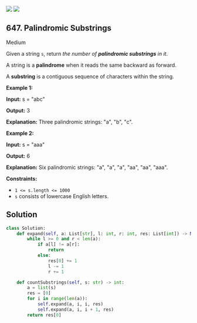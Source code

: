 [![](https://img.shields.io/github/stars/LeetCode-in-Python/LeetCode-in-Python?label=Stars&style=flat-square)](https://github.com/LeetCode-in-Python/LeetCode-in-Python)
[![](https://img.shields.io/github/forks/LeetCode-in-Python/LeetCode-in-Python?label=Fork%20me%20on%20GitHub%20&style=flat-square)](https://github.com/LeetCode-in-Python/LeetCode-in-Python/fork)

## 647\. Palindromic Substrings

Medium

Given a string `s`, return _the number of **palindromic substrings** in it_.

A string is a **palindrome** when it reads the same backward as forward.

A **substring** is a contiguous sequence of characters within the string.

**Example 1:**

**Input:** s = "abc"

**Output:** 3

**Explanation:** Three palindromic strings: "a", "b", "c". 

**Example 2:**

**Input:** s = "aaa"

**Output:** 6

**Explanation:** Six palindromic strings: "a", "a", "a", "aa", "aa", "aaa". 

**Constraints:**

*   `1 <= s.length <= 1000`
*   `s` consists of lowercase English letters.

## Solution

```python
class Solution:
    def expand(self, a: List[str], l: int, r: int, res: List[int]) -> None:
        while l >= 0 and r < len(a):
            if a[l] != a[r]:
                return
            else:
                res[0] += 1
                l -= 1
                r += 1

    def countSubstrings(self, s: str) -> int:
        a = list(s)
        res = [0]
        for i in range(len(a)):
            self.expand(a, i, i, res)
            self.expand(a, i, i + 1, res)
        return res[0]
```